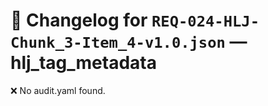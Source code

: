 # 📝 Changelog for `REQ-024-HLJ-Chunk_3-Item_4-v1.0.json` — **hlj_tag_metadata**

❌ No audit.yaml found.
